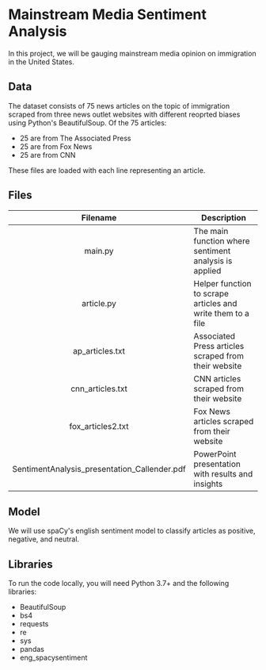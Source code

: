 # Mainstream Media Sentiment Analysis
In this project, we will be gauging mainstream media opinion on immigration in the United States.

## Data
The dataset consists of 75 news articles on the topic of immigration scraped from three news outlet websites with different reoprted biases using Python's BeautifulSoup. Of the 75 articles:
  * 25 are from The Associated Press
  * 25 are from Fox News
  * 25 are from CNN

These files are loaded with each line representing an article.

## Files

| Filename | Description |
| :-----------: | -------- |
| main.py | The main function where sentiment analysis is applied |
| article.py | Helper function to scrape articles and write them to a file  |
| ap_articles.txt | Associated Press articles scraped from their website |
| cnn_articles.txt | CNN articles scraped from their website |
| fox_articles2.txt | Fox News articles scraped from their website |
| SentimentAnalysis_presentation_Callender.pdf | PowerPoint presentation with results and insights |


## Model
We will use spaCy's english sentiment model to classify articles as positive, negative, and neutral.

## Libraries
To run the code locally, you will need Python 3.7+ and the following libraries:
  * BeautifulSoup
  * bs4
  * requests
  * re
  * sys
  * pandas
  * eng_spacysentiment
